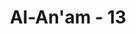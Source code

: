 ---
title: "Al-An'am - 13"
no: 13
arabic_no: ١٣
ayah: ۞ وَلَهٗ مَا سَكَنَ فِى الَّيْلِ وَالنَّهَارِ ۗوَهُوَ السَّمِيْعُ الْعَلِيْمُ 
translation: "Dan milik-Nyalah segala apa yang ada pada malam dan siang hari. Dan Dialah Yang Maha Mendengar, Maha Mengetahui."
tafsir: "Ayat ini menyatakan bahwa alam dengan segala isinya menjadi milik Allah, segala yang terjadi di waktu malam dan di siang hari adalah juga kepunyaan Allah. Bagaimana pun kecilnya sesuatu benda, yang menempati sudut mana pun dalam ruang alam semesta ini, pastilah dia dalam kekuasaan Allah. Tak mungkin ia bergerak dan diam di segala ruang dan waktu tanpa kodrat dan iradat Allah, sebab ia milik-Nya. Penguasaannya mutlak pada Allah.\n\nKemudian ditegaskan bahwa Allah Maha Mendengar dan Maha Mengetahui. Jarak jangkauan pendengaran-Nya melingkupi alam ini. Walaupun bunyi langkah seekor semut di atas batu yang licin pun pasti tidak akan luput dari pendengaran dan pengetahuan-Nya."
---